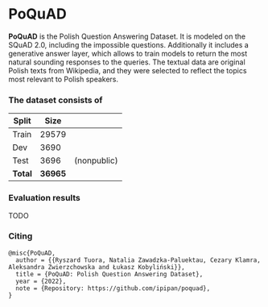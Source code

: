 # PoQuAD
**PoQuAD** is the Polish Question Answering Dataset. It is modeled on the SQuAD 2.0, including the impossible questions. Additionally it includes a generative answer layer, which allows to train models to return the most natural sounding responses to the queries. The textual data are original Polish texts from Wikipedia, and they were selected to reflect the topics most relevant to Polish speakers.

### The dataset consists of

| Split | Size  |             |
|-------|-------|-------------|
| Train | 29579 |             |
| Dev   | 3690  |             |
| Test  | 3696  | (nonpublic) |
| **Total** | **36965** |     |


### Evaluation results

TODO

### Citing

```
@misc{PoQuAD,
  author = {{Ryszard Tuora, Natalia Zawadzka-Paluektau, Cezary Klamra, Aleksandra Zwierzchowska and Łukasz Kobyliński}},
  title = {PoQuAD: Polish Question Answering Dataset},
  year = {2022},
  note = {Repository: https://github.com/ipipan/poquad},
}
```
